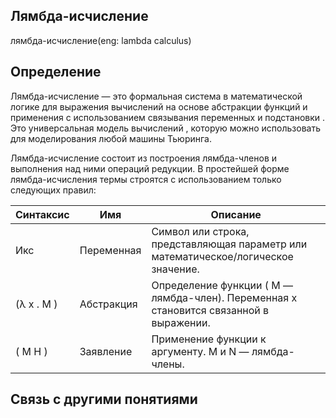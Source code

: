
##  Лямбда-исчисление
лямбда-исчисление(eng: lambda calculus) 

## Определение
Лямбда-исчисление — это формальная система в математической логике для выражения вычислений на основе абстракции 
функций и применения с использованием связывания переменных и подстановки . Это универсальная модель вычислений , 
которую можно использовать для моделирования любой машины Тьюринга. 

Лямбда-исчисление состоит из построения лямбда-членов и выполнения над ними операций редукции.
В простейшей форме лямбда-исчисления термы строятся с использованием только следующих правил:


|         Синтаксис           |      Имя       |                                           Описание                                                         |
| ----------------------------|----------------|------------------------------------------------------------------------------------------------------------| 
|            Икс              |   Переменная   |              Символ или строка, представляющая параметр или математическое/логическое значение.            |
|        (λ х . М )           |   Абстракция   |             Определение функции ( M — лямбда-член). Переменная x становится связанной в выражении.         |                                                                                                           
|          ( М Н )            |   Заявление    |                      Применение функции к аргументу. M и N — лямбда-члены.                                 |                                                                      



## Связь с другими понятиями
